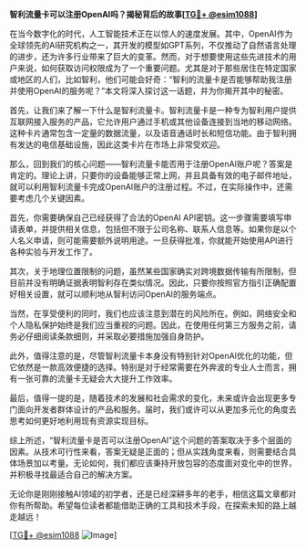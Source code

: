 **智利流量卡可以注册OpenAI吗？揭秘背后的故事[[TG💪+ @esim1088](https://t.me/s/esim1088)]**

在当今数字化的时代，人工智能技术正在以惊人的速度发展。其中，OpenAI作为全球领先的AI研究机构之一，其开发的模型如GPT系列，不仅推动了自然语言处理的进步，还为许多行业带来了巨大的变革。然而，对于想要使用这些先进技术的用户来说，如何获取访问权限成为了一个重要问题。尤其是对于那些居住在特定国家或地区的人们，比如智利，他们可能会好奇：“智利的流量卡是否能够帮助我注册并使用OpenAI的服务呢？”本文将深入探讨这一话题，并为你揭开其中的秘密。

首先，让我们来了解一下什么是智利流量卡。智利流量卡是一种专为智利用户提供互联网接入服务的产品，它允许用户通过手机或其他设备连接到当地的移动网络。这种卡片通常包含一定量的数据流量，以及语音通话时长和短信功能。由于智利拥有发达的电信基础设施，因此这类卡片在市场上非常受欢迎。

那么，回到我们的核心问题——智利流量卡能否用于注册OpenAI账户呢？答案是肯定的。理论上讲，只要你的设备能够正常上网，并且具备有效的电子邮件地址，就可以利用智利流量卡完成OpenAI账户的注册过程。不过，在实际操作中，还需要考虑几个关键因素。

首先，你需要确保自己已经获得了合法的OpenAI API密钥。这一步骤需要填写申请表单，并提供相关信息，包括但不限于公司名称、联系人信息等。如果你是以个人名义申请，则可能需要额外说明用途。一旦获得批准，你就能开始使用API进行各种实验与开发工作了。

其次，关于地理位置限制的问题，虽然某些国家确实对跨境数据传输有所限制，但目前并没有明确证据表明智利存在类似情况。因此，只要你按照官方指引正确配置好相关设置，就可以顺利地从智利访问OpenAI的服务端点。

当然，在享受便利的同时，我们也应该注意到潜在的风险所在。例如，网络安全和个人隐私保护始终是我们应当重视的问题。因此，在使用任何第三方服务之前，请务必仔细阅读条款细则，并采取必要措施加强自身防护。

此外，值得注意的是，尽管智利流量卡本身没有特别针对OpenAI优化的功能，但它依然是一款高效便捷的选择。特别是对于经常需要在外奔波的专业人士而言，拥有一张可靠的流量卡无疑会大大提升工作效率。

最后，值得一提的是，随着技术的发展和社会需求的变化，未来或许会出现更多专门面向开发者群体设计的产品和服务。届时，我们或许可以从更加多元化的角度去思考如何更好地利用现有资源实现目标。

综上所述，“智利流量卡是否可以注册OpenAI”这个问题的答案取决于多个层面的因素。从技术可行性来看，答案无疑是正面的；但从实践角度来看，则需要结合具体场景加以考量。无论如何，我们都应该秉持开放包容的态度面对变化中的世界，并积极寻找最适合自己的解决方案。

无论你是刚刚接触AI领域的初学者，还是已经深耕多年的老手，相信这篇文章都对你有所帮助。希望每位读者都能借助正确的工具和技术手段，在探索未知的路上越走越远！

[[TG💪+ @esim1088](https://t.me/s/esim1088) ![Image](https://i.postimg.cc/4NQfJmqS/Snipaste-2025-05-13-00-14-12.png)]